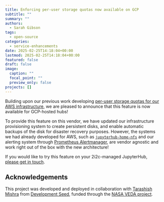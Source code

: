 ```yaml
---
title: Enforcing per-user storage quotas now available on GCP
subtitle: ""
summary: ""
authors:
  - Sarah Gibson
tags:
  - open-source
categories:
  - service-enhancements
date: 2025-02-25T14:18:04+00:00
lastmod: 2025-02-25T14:18:04+00:00
featured: false
draft: false
image:
  caption: ""
  focal_point: ""
  preview_only: false
projects: []
---
```


Building upon our previous work developing [per-user storage quotas for our AWS infrastructure](https://2i2c.org/blog/2025/per-user-storage-quota/), we are pleased to announce that this feature is now available for GCP-hosted hubs!

To provide this feature on this vendor, we have updated our infrastructure provisioning system to create persistent disks, and enable automatic backups of the disk for disaster recovery purposes. However, the systems we had already developed for AWS, such as [`jupyterhub-home-nfs`](https://github.com/2i2c-org/jupyterhub-home-nfs) and our alerting system through [Prometheus Alertmanager](https://prometheus.io/docs/alerting/latest/alertmanager/), are vendor agnostic and work right out of the box with the new architecture!

If you would like to try this feature on your 2i2c-managed JupyterHub, [please get in touch](https://docs.2i2c.org/support/).

## Acknowledgements

This project was developed and deployed in collaboration with [Tarashish Mishra](https://developmentseed.org/team/tarashish-mishra/) from [Development Seed](../../../collaborators/devseed/), funded through the [NASA VEDA project](../../../collaborators/nasa-veda/).